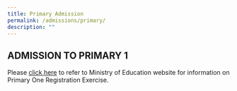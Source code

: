 ```yaml
---
title: Primary Admission
permalink: /admissions/primary/
description: ""
---
```

## ADMISSION TO PRIMARY 1

Please [click here](https://www.moe.gov.sg/primary/p1-registration) to refer to Ministry of Education website for information on Primary One Registration Exercise.